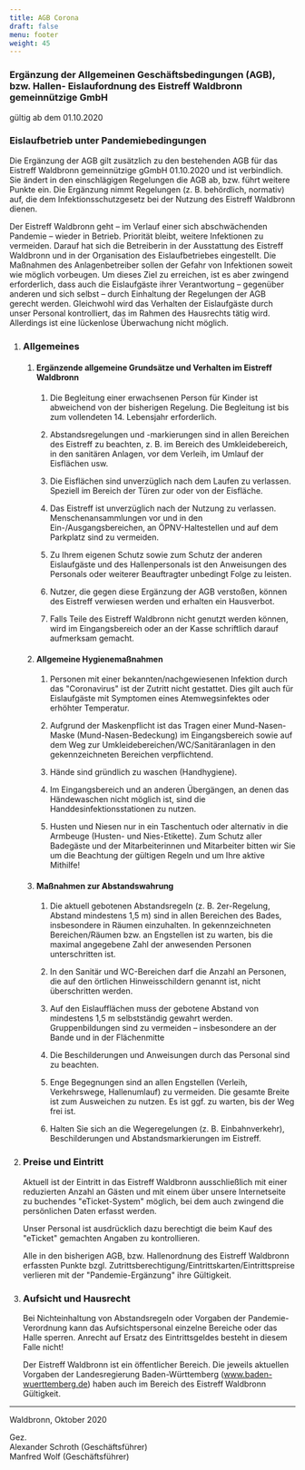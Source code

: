 ```yaml
---
title: AGB Corona
draft: false
menu: footer
weight: 45
---
```


### Ergänzung der Allgemeinen Geschäftsbedingungen (AGB), bzw. Hallen- Eislaufordnung des Eistreff Waldbronn gemeinnützige GmbH

gültig ab dem 01.10.2020

### Eislaufbetrieb unter Pandemiebedingungen

Die Ergänzung der AGB gilt zusätzlich zu den bestehenden AGB für das Eistreff Waldbronn gemeinnützige gGmbH 01.10.2020 und ist verbindlich. Sie ändert in den einschlägigen Regelungen die AGB ab, bzw. führt weitere Punkte ein. Die Ergänzung nimmt Regelungen (z. B. behördlich, normativ) auf, die dem Infektionsschutzgesetz bei der Nutzung des Eistreff Waldbronn dienen.

Der Eistreff Waldbronn geht – im Verlauf einer sich abschwächenden Pandemie – wieder in Betrieb. Priorität bleibt, weitere Infektionen zu vermeiden. Darauf hat sich die Betreiberin in der Ausstattung des Eistreff Waldbronn und in der Organisation des Eislaufbetriebes eingestellt. Die Maßnahmen des Anlagenbetreiber sollen der Gefahr von Infektionen soweit wie möglich vorbeugen. Um dieses Ziel zu erreichen, ist es aber zwingend erforderlich, dass auch die Eislaufgäste ihrer Verantwortung – gegenüber anderen und sich selbst – durch Einhaltung der Regelungen der AGB gerecht werden. Gleichwohl wird das Verhalten der Eislaufgäste durch unser Personal kontrolliert, das im Rahmen des Hausrechts tätig wird. Allerdings ist eine lückenlose Überwachung nicht möglich.

1. ### Allgemeines

    1. #### Ergänzende allgemeine Grundsätze und Verhalten im Eistreff Waldbronn

        1. Die Begleitung einer erwachsenen Person für Kinder ist abweichend von der bisherigen Regelung. Die Begleitung ist bis zum vollendeten 14. Lebensjahr erforderlich.

        1. Abstandsregelungen und -markierungen sind in allen Bereichen des Eistreff zu beachten, z. B. im Bereich des Umkleidebereich, in den sanitären Anlagen, vor dem Verleih, im Umlauf der Eisflächen usw.

        1. Die Eisflächen sind unverzüglich nach dem Laufen zu verlassen. Speziell im Bereich der Türen zur oder von der Eisfläche.

        1. Das Eistreff ist unverzüglich nach der Nutzung zu verlassen. Menschenansammlungen vor und in den Ein-/Ausgangsbereichen, an ÖPNV-Haltestellen und auf dem Parkplatz sind zu vermeiden.

        1. Zu Ihrem eigenen Schutz sowie zum Schutz der anderen Eislaufgäste und des Hallenpersonals ist den Anweisungen des Personals oder weiterer Beauftragter unbedingt Folge zu leisten.

        1. Nutzer, die gegen diese Ergänzung der AGB verstoßen, können des Eistreff verwiesen werden und erhalten ein Hausverbot.

        1. Falls Teile des Eistreff Waldbronn nicht genutzt werden können, wird im Eingangsbereich oder an der Kasse schriftlich darauf aufmerksam gemacht.

    1. #### Allgemeine Hygienemaßnahmen

        1. Personen mit einer bekannten/nachgewiesenen Infektion durch das "Coronavirus" ist der Zutritt nicht gestattet. Dies gilt auch für Eislaufgäste mit Symptomen eines Atemwegsinfektes oder erhöhter Temperatur.

        1. Aufgrund der Maskenpflicht ist das Tragen einer Mund-Nasen-Maske (Mund-Nasen-Bedeckung) im Eingangsbereich sowie auf dem Weg zur Umkleidebereichen/WC/Sanitäranlagen in den gekennzeichneten Bereichen verpflichtend.

        1. Hände sind gründlich zu waschen (Handhygiene).

        1. Im Eingangsbereich und an anderen Übergängen, an denen das Händewaschen nicht möglich ist, sind die Handdesinfektionsstationen zu nutzen.

        1. Husten und Niesen nur in ein Taschentuch oder alternativ in die Armbeuge (Husten- und Nies-Etikette).
        Zum Schutz aller Badegäste und der Mitarbeiterinnen und Mitarbeiter bitten wir Sie um die Beachtung der gültigen Regeln und um Ihre aktive Mithilfe!

    1. #### Maßnahmen zur Abstandswahrung

        1. Die aktuell gebotenen Abstandsregeln (z. B. 2er-Regelung, Abstand mindestens 1,5 m) sind in allen Bereichen des Bades, insbesondere in Räumen einzuhalten. In gekennzeichneten Bereichen/Räumen bzw. an Engstellen ist zu warten, bis die maximal angegebene Zahl der anwesenden Personen unterschritten ist.

        1. In den Sanitär und WC-Bereichen darf die Anzahl an Personen, die auf den örtlichen Hinweisschildern genannt ist, nicht überschritten werden.

        1. Auf den Eislaufflächen muss der gebotene Abstand von mindestens 1,5 m selbstständig gewahrt werden. Gruppenbildungen sind zu vermeiden – insbesondere an der Bande und in der Flächenmitte

        1. Die Beschilderungen und Anweisungen durch das Personal sind zu beachten.

        1. Enge Begegnungen sind an allen Engstellen (Verleih, Verkehrswege, Hallenumlauf) zu vermeiden. Die gesamte Breite ist zum Ausweichen zu nutzen. Es ist ggf. zu warten, bis der Weg frei ist.

        1. Halten Sie sich an die Wegeregelungen (z. B. Einbahnverkehr), Beschilderungen und Abstandsmarkierungen im Eistreff.

1. ### Preise und Eintritt

    Aktuell ist der Eintritt in das Eistreff Waldbronn ausschließlich mit einer reduzierten Anzahl an Gästen und mit einem über unsere Internetseite zu buchendes "eTicket-System" möglich, bei dem auch zwingend die persönlichen Daten erfasst werden. 

    Unser Personal ist ausdrücklich dazu berechtigt die beim Kauf des "eTicket" gemachten Angaben zu kontrollieren.

    Alle in den bisherigen AGB, bzw. Hallenordnung des Eistreff Waldbronn erfassten Punkte bzgl. Zutrittsberechtigung/Eintrittskarten/Eintrittspreise verlieren mit der "Pandemie-Ergänzung" ihre Gültigkeit. 

1. ### Aufsicht und Hausrecht

    Bei Nichteinhaltung von Abstandsregeln oder Vorgaben der Pandemie-Verordnung kann das Aufsichtspersonal einzelne Bereiche oder das Halle sperren. Anrecht auf Ersatz des Eintrittsgeldes besteht in diesem Falle nicht!

    Der Eistreff Waldbronn ist ein öffentlicher Bereich. Die jeweils aktuellen Vorgaben der Landesregierung Baden-Württemberg (www.baden-wuerttemberg.de) haben auch im Bereich des Eistreff Waldbronn Gültigkeit.

---

Waldbronn, Oktober 2020

Gez.  
Alexander Schroth (Geschäftsführer)  
Manfred Wolf (Geschäftsführer)
